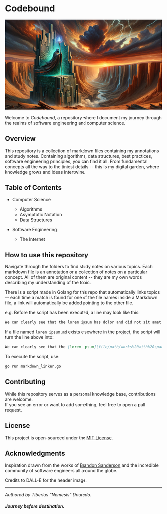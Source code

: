 # Codebound

![codebound-header](/Assets/codebound.png)

Welcome to *Codebound*, a repository where I document my journey through the realms of software engineering and computer science.

## Overview

This repository is a collection of markdown files containing my annotations and study notes. Containing algorithms, data structures, best practices, software engineering principles, you can find it all. From fundamental concepts all the way to the tiniest details -- this is my digital garden, where knowledge grows and ideas intertwine.

## Table of Contents

- Computer Science
  - Algorithms
  - Asymptotic Notation
  - Data Structures

- Software Engineering
  - The Internet

## How to use this repository

Navigate through the folders to find study notes on various topics. Each markdown file is an annotation or a collection of notes on a particular concept. All of them are original content -- they are my own words describing my understanding of the topic.   

There is a script made in Golang for this repo that automatically links topics -- each time a match is found for one of the file names inside a Markdown file, a link will automatically be added pointing to the other file. 

e.g. 
Before the script has been executed, a line may look like this:

```markdown
We can clearly see that the lorem ipsum has dolor and did not sit amet.
```

If a file named `lorem ipsum.md` exists elsewhere in the project, the script will turn the line above into:

```markdown
We can clearly see that the [lorem ipsum](file/path/works%20with%20spaces/to/lorem%20ipsum.md) dolor sit amet.
```

To execute the script, use:

```bash
go run markdown_linker.go
```

## Contributing

While this repository serves as a personal knowledge base, contributions are welcome.  
If you see an error or want to add something, feel free to open a pull request.

## License

This project is open-sourced under the [MIT License](LICENSE).

## Acknowledgments

Inspiration drawn from the works of [Brandon Sanderson](https://en.wikipedia.org/wiki/Brandon_Sanderson) and the incredible community of software engineers all around the globe.

Credits to DALL-E for the header image.

---

*Authored by Tiberius "Nemesis" Dourado.*

##### Journey before destination.